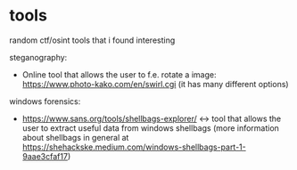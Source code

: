 # tools
random ctf/osint tools that i found interesting

steganography:
- Online tool that allows the user to f.e. rotate a image:
https://www.photo-kako.com/en/swirl.cgi (it has many different options)

windows forensics:
- https://www.sans.org/tools/shellbags-explorer/ <-> tool that allows the user to extract useful data from windows shellbags (more information about shellbags in general at https://shehackske.medium.com/windows-shellbags-part-1-9aae3cfaf17)
